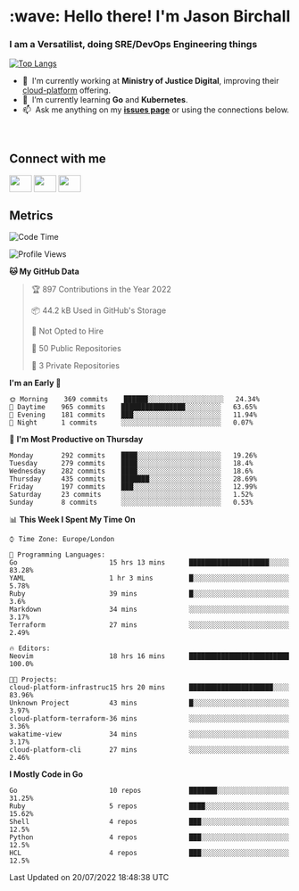 <h1 align="left" id="jason-title">:wave: Hello there! I'm Jason Birchall</h1>
<h3 align="left">I am a Versatilist, doing SRE/DevOps Engineering things</h3>

[![Top Langs](https://github-readme-stats.vercel.app/api?username=jasonBirchall&show_icons=true&count_private=true&include_all_commits=true&theme=gruvbox)](https://github.com/anuraghazra/github-readme-stats)

- :office: &nbsp;I'm currently working at **Ministry of Justice Digital**, improving their [cloud-platform](https://github.com/ministryofjustice/cloud-platform) offering.
- :seedling: &nbsp;I’m currently learning **Go** and **Kubernetes**.
- :mailbox: &nbsp;Ask me anything on my **[issues page]** or using the connections below.


<br>

<h2>Connect with me</h2>
<p>
<a href="https://twitter.com/jsonBirchall" target="blank"><img align="center" src="https://cdn.jsdelivr.net/npm/simple-icons@3.0.1/icons/twitter.svg" alt="" height="30" width="40" /></a>
<a href="https://keybase.io/json0" target="blank"><img align="center" src="https://cdn.jsdelivr.net/npm/simple-icons@3.0.1/icons/keybase.svg" alt="" height="30" width="40" /></a>
<a href="https://www.reddit.com/user/kakorate" target="blank"><img align="center" src="https://cdn.jsdelivr.net/npm/simple-icons@3.0.1/icons/reddit.svg" alt="" height="30" width="40" /></a>
</p>

<h2>Metrics</h2>

<!--START_SECTION:waka-->
![Code Time](http://img.shields.io/badge/Code%20Time-0%20secs-blue)

![Profile Views](http://img.shields.io/badge/Profile%20Views-3-blue)

**🐱 My GitHub Data** 

> 🏆 897 Contributions in the Year 2022
 > 
> 📦 44.2 kB Used in GitHub's Storage 
 > 
> 🚫 Not Opted to Hire
 > 
> 📜 50 Public Repositories 
 > 
> 🔑 3 Private Repositories  
 > 
**I'm an Early 🐤** 

```text
🌞 Morning    369 commits    ██████░░░░░░░░░░░░░░░░░░░   24.34% 
🌆 Daytime    965 commits    ████████████████░░░░░░░░░   63.65% 
🌃 Evening    181 commits    ███░░░░░░░░░░░░░░░░░░░░░░   11.94% 
🌙 Night      1 commits      ░░░░░░░░░░░░░░░░░░░░░░░░░   0.07%

```
📅 **I'm Most Productive on Thursday** 

```text
Monday       292 commits    ████░░░░░░░░░░░░░░░░░░░░░   19.26% 
Tuesday      279 commits    ████░░░░░░░░░░░░░░░░░░░░░   18.4% 
Wednesday    282 commits    ████░░░░░░░░░░░░░░░░░░░░░   18.6% 
Thursday     435 commits    ███████░░░░░░░░░░░░░░░░░░   28.69% 
Friday       197 commits    ███░░░░░░░░░░░░░░░░░░░░░░   12.99% 
Saturday     23 commits     ░░░░░░░░░░░░░░░░░░░░░░░░░   1.52% 
Sunday       8 commits      ░░░░░░░░░░░░░░░░░░░░░░░░░   0.53%

```


📊 **This Week I Spent My Time On** 

```text
⌚︎ Time Zone: Europe/London

💬 Programming Languages: 
Go                       15 hrs 13 mins      ████████████████████░░░░░   83.28% 
YAML                     1 hr 3 mins         █░░░░░░░░░░░░░░░░░░░░░░░░   5.78% 
Ruby                     39 mins             █░░░░░░░░░░░░░░░░░░░░░░░░   3.6% 
Markdown                 34 mins             ░░░░░░░░░░░░░░░░░░░░░░░░░   3.17% 
Terraform                27 mins             ░░░░░░░░░░░░░░░░░░░░░░░░░   2.49%

🔥 Editors: 
Neovim                   18 hrs 16 mins      █████████████████████████   100.0%

🐱‍💻 Projects: 
cloud-platform-infrastruc15 hrs 20 mins      █████████████████████░░░░   83.96% 
Unknown Project          43 mins             █░░░░░░░░░░░░░░░░░░░░░░░░   3.97% 
cloud-platform-terraform-36 mins             ░░░░░░░░░░░░░░░░░░░░░░░░░   3.36% 
wakatime-view            34 mins             ░░░░░░░░░░░░░░░░░░░░░░░░░   3.17% 
cloud-platform-cli       27 mins             ░░░░░░░░░░░░░░░░░░░░░░░░░   2.46%

```

**I Mostly Code in Go** 

```text
Go                       10 repos            ███████░░░░░░░░░░░░░░░░░░   31.25% 
Ruby                     5 repos             ████░░░░░░░░░░░░░░░░░░░░░   15.62% 
Shell                    4 repos             ███░░░░░░░░░░░░░░░░░░░░░░   12.5% 
Python                   4 repos             ███░░░░░░░░░░░░░░░░░░░░░░   12.5% 
HCL                      4 repos             ███░░░░░░░░░░░░░░░░░░░░░░   12.5%

```



 Last Updated on 20/07/2022 18:48:38 UTC
<!--END_SECTION:waka-->

<!-- links -->

[issues page]: https://github.com/jasonBirchall/jasonBirchall/issues "jasonBirchall/issues"
